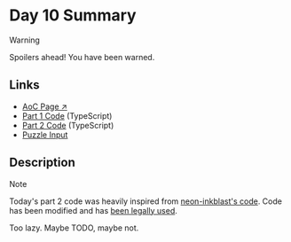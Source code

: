 # Day 10 Summary

> [!WARNING]
> Spoilers ahead! You have been warned.

## Links

- [AoC Page ↗︎](https://adventofcode.com/2022/day/10)
- [Part 1 Code](https://github.com/GodderE2D/advent-of-code/blob/main/results/2022/day-10/part-1.ts) (TypeScript)  
- [Part 2 Code](https://github.com/GodderE2D/advent-of-code/blob/main/results/2022/day-10/part-2.ts) (TypeScript)
- [Puzzle Input](https://github.com/GodderE2D/advent-of-code/blob/main/results/2022/day-10/input.txt)

## Description

> [!NOTE]
> Today's part 2 code was heavily inspired from [neon-inkblast's code](https://github.com/neon-inkblast/advent-of-code-2022-TS/blob/main/src/2022/day/10/part_2.ts). Code has been modified and has [been legally used](https://docs.github.com/en/site-policy/github-terms/github-terms-of-service#5-license-grant-to-other-users).

Too lazy. Maybe TODO, maybe not.
